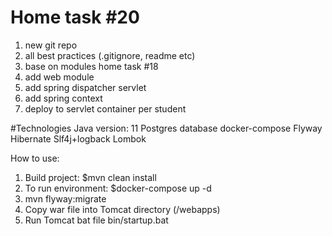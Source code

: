#  Home task #20
1. new git repo
2. all best practices (.gitignore, readme etc)
3. base on modules home task #18
4. add web module
5. add spring dispatcher servlet
6. add spring context
7. deploy to servlet container per student

#Technologies
Java version: 11
Postgres database
docker-compose
Flyway
Hibernate
Slf4j+logback
Lombok

How to use:

1. Build project: $mvn clean install
2. To run environment: $docker-compose up -d
3. mvn flyway:migrate
4. Copy war file into Tomcat  directory (/webapps)
5. Run Tomcat bat file bin/startup.bat



